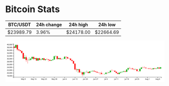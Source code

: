 # Bitcoin Stats

BTC/USDT|24h change|24h high|24h low|
|---|---|---|---|
|$23989.79|3.96%|$24178.00|$22664.69|

<img src="./chart.svg">
